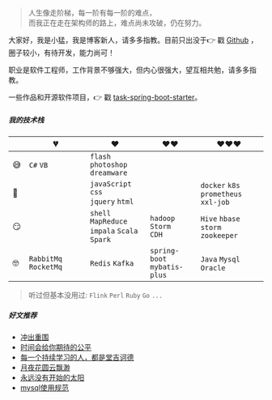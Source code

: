 > 人生像走阶梯，每一阶有每一阶的难点，  
> 而我正在走在架构师的路上，难点尚未攻破，仍在努力。

大家好，我是小猛，我是博客新人，请多多指教。目前只出没于👉 戳 [Github](https://github.com/vsautumn) ，圈子较小，有待开发，能力尚可！

职业是软件工程师，工作背景不够强大，但内心很强大，望互相共勉，请多多指教。

一些作品和开源软件项目，👉 戳 [task-spring-boot-starter](https://github.com/vsautumn/task-spring-boot-starter)。

##### 我的技术栈

|     | 💔️           | ❤️ ️                                          | ❤️❤️ ️                                          | ❤️❤️❤️ ️                                      |
| --- | ------------- | --------------------------------------------- | ----------------------------------------------- | --------------------------------------------- |
| 😅  | `C#` `VB`     | `flash` `photoshop` <br> `dreamware`             |                                              |                         |
| 🧐  |               | `javaScript` `css` <br> `jquery` `html`         |                                               |   `docker` `k8s` <br> `prometheus`  `xxl-job`  |
| 😏  |               | `shell` `MapReduce` <br> `impala` `Scala` <br> `Spark` | `hadoop` `Storm` <br>`CDH`  |    `Hive`   `hbase` <br>  `storm`  `zookeeper`     |
| 🤓  | `RabbitMq` `RocketMq` | `Redis`  `Kafka` <br>                    |  `spring-boot` <br> `mybatis-plus`           | `Java` `Mysql`  `Oracle` |

> 听过但基本没用过: `Flink` `Perl` `Ruby` `Go` `...`

##### 好文推荐

- [冲出重围][1]
- [时间会给你期待的公平][2]
- [每一个持续学习的人，都是堂吉诃德][3]
- [月夜花圆云飘渺][4]
- [永远没有开始的太阳][5]
- [mysql使用规范][6]

[1]: http://www.meiwenjx.com/article/67875.html
[2]: http://www.meiwenjx.com/article/67872.html
[3]: http://www.meiwenjx.com/article/64629.html
[4]: https://www.jj59.com/jjart/299915.html
[5]: http://www.xuexila.com/lizhii/wenzhang/c18556.html
[6]: //49.234.110.86/2019/06/20/mysql使用规范/

